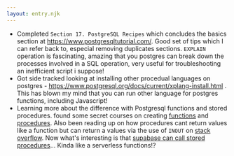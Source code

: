 ```yaml
---
layout: entry.njk
---
```


- Completed `Section 17. PostgreSQL Recipes` which concludes the basics section at https://www.postgresqltutorial.com/. Good set of tips which I can refer back to, especial removing duplicates sections. `EXPLAIN` operation is fascinating, amazing that you postgres can break down the processes involved in a SQL operation, very useful for troubleshooting an inefficient script i suppose!
- Got side tracked looking at installing other procedual languages on postgres - https://www.postgresql.org/docs/current/xplang-install.html . This has blown my mind that you can run other language for postgres functions, including Javascript!
- Learning more about the difference with Postgresql functions and stored procedures. found some secret courses on creating [functions](https://www.postgresqltutorial.com/postgresql-create-function/) and [procedures](https://www.postgresqltutorial.com/postgresql-create-procedure/). Also been reading up on how procedures cant return values like a function but can return a values via the use of `INOUT` on [stack overflow](https://dba.stackexchange.com/questions/257596/returning-values-for-stored-procedures-in-postgresql). Now what's interesting is that [supabase can call stored procedures](https://supabase.io/docs/client/rpc)... Kinda like a serverless functions!? 

